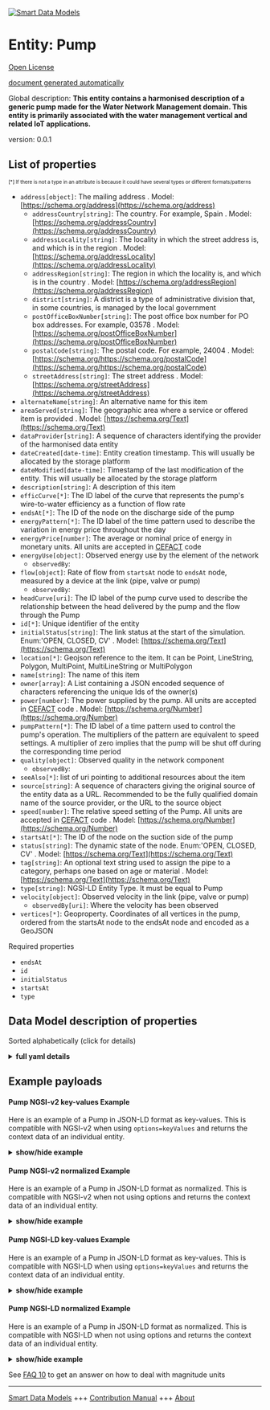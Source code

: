 <!-- 10-Header -->  
[![Smart Data Models](https://smartdatamodels.org/wp-content/uploads/2022/01/SmartDataModels_logo.png "Logo")](https://smartdatamodels.org)  
Entity: Pump  
============<!-- /10-Header -->  
<!-- 15-License -->  
[Open License](https://github.com/smart-data-models//dataModel.WaterDistributionManagementEPANET/blob/master/Pump/LICENSE.md)  
[document generated automatically](https://docs.google.com/presentation/d/e/2PACX-1vTs-Ng5dIAwkg91oTTUdt8ua7woBXhPnwavZ0FxgR8BsAI_Ek3C5q97Nd94HS8KhP-r_quD4H0fgyt3/pub?start=false&loop=false&delayms=3000#slide=id.gb715ace035_0_60)  
<!-- /15-License -->  
<!-- 20-Description -->  
Global description: **This entity contains a harmonised description of a generic pump made for the Water Network Management domain. This entity is primarily associated with the water management vertical and related IoT applications.**  
version: 0.0.1  
<!-- /20-Description -->  
<!-- 30-PropertiesList -->  

## List of properties  

<sup><sub>[*] If there is not a type in an attribute is because it could have several types or different formats/patterns</sub></sup>  
- `address[object]`: The mailing address  . Model: [https://schema.org/address](https://schema.org/address)	- `addressCountry[string]`: The country. For example, Spain  . Model: [https://schema.org/addressCountry](https://schema.org/addressCountry)  
	- `addressLocality[string]`: The locality in which the street address is, and which is in the region  . Model: [https://schema.org/addressLocality](https://schema.org/addressLocality)  
	- `addressRegion[string]`: The region in which the locality is, and which is in the country  . Model: [https://schema.org/addressRegion](https://schema.org/addressRegion)  
	- `district[string]`: A district is a type of administrative division that, in some countries, is managed by the local government    
	- `postOfficeBoxNumber[string]`: The post office box number for PO box addresses. For example, 03578  . Model: [https://schema.org/postOfficeBoxNumber](https://schema.org/postOfficeBoxNumber)  
	- `postalCode[string]`: The postal code. For example, 24004  . Model: [https://schema.org/https://schema.org/postalCode](https://schema.org/https://schema.org/postalCode)  
	- `streetAddress[string]`: The street address  . Model: [https://schema.org/streetAddress](https://schema.org/streetAddress)  
- `alternateName[string]`: An alternative name for this item  - `areaServed[string]`: The geographic area where a service or offered item is provided  . Model: [https://schema.org/Text](https://schema.org/Text)- `dataProvider[string]`: A sequence of characters identifying the provider of the harmonised data entity  - `dateCreated[date-time]`: Entity creation timestamp. This will usually be allocated by the storage platform  - `dateModified[date-time]`: Timestamp of the last modification of the entity. This will usually be allocated by the storage platform  - `description[string]`: A description of this item  - `efficCurve[*]`: The ID label of the curve that represents the pump's wire-to-water efficiency as a function of flow rate  - `endsAt[*]`: The ID of the node on the discharge side of the pump  - `energyPattern[*]`: The ID label of the time pattern used to describe the variation in energy price throughout the day  - `energyPrice[number]`: The average or nominal price of energy in monetary units. All units are accepted in [CEFACT](https://www.unece.org/cefact.html) code  - `energyUse[object]`: Observed energy use by the element of the network  	- `observedBy`:     
- `flow[object]`: Rate of flow from `startsAt` node to `endsAt` node, measured by a device at the link (pipe, valve or pump)  	- `observedBy`:     
- `headCurve[uri]`: The ID label of the pump curve used to describe the relationship between the head delivered by the pump and the flow through the Pump  - `id[*]`: Unique identifier of the entity  - `initialStatus[string]`: The link status at the start of the simulation. Enum:'OPEN, CLOSED, CV'  . Model: [https://schema.org/Text](https://schema.org/Text)- `location[*]`: Geojson reference to the item. It can be Point, LineString, Polygon, MultiPoint, MultiLineString or MultiPolygon  - `name[string]`: The name of this item  - `owner[array]`: A List containing a JSON encoded sequence of characters referencing the unique Ids of the owner(s)  - `power[number]`: The power supplied by the pump. All units are accepted in [CEFACT](https://www.unece.org/cefact.html) code  . Model: [https://schema.org/Number](https://schema.org/Number)- `pumpPattern[*]`: The ID label of a time pattern used to control the pump's operation. The multipliers of the pattern are equivalent to speed settings. A multiplier of zero implies that the pump will be shut off during the corresponding time period  - `quality[object]`: Observed quality in the network component  	- `observedBy`:     
- `seeAlso[*]`: list of uri pointing to additional resources about the item  - `source[string]`: A sequence of characters giving the original source of the entity data as a URL. Recommended to be the fully qualified domain name of the source provider, or the URL to the source object  - `speed[number]`: The relative speed setting of the Pump. All units are accepted in [CEFACT](https://www.unece.org/cefact.html) code  . Model: [https://schema.org/Number](https://schema.org/Number)- `startsAt[*]`: The ID of the node on the suction side of the pump  - `status[string]`: The dynamic state of the node. Enum:'OPEN, CLOSED, CV'  . Model: [https://schema.org/Text](https://schema.org/Text)- `tag[string]`: An optional text string used to assign the pipe to a category, perhaps one based on age or material  . Model: [https://schema.org/Text](https://schema.org/Text)- `type[string]`: NGSI-LD Entity Type. It must be equal to Pump  - `velocity[object]`: Observed velocity in the link (pipe, valve or pump)  	- `observedBy[uri]`: Where the velocity has been observed    
- `vertices[*]`: Geoproperty. Coordinates of all vertices in the pump, ordered from the startsAt node to the endsAt node and encoded as a GeoJSON   <!-- /30-PropertiesList -->  
<!-- 35-RequiredProperties -->  
Required properties  
- `endsAt`  - `id`  - `initialStatus`  - `startsAt`  - `type`  <!-- /35-RequiredProperties -->  
<!-- 40-RequiredProperties -->  
<!-- /40-RequiredProperties -->  
<!-- 50-DataModelHeader -->  
## Data Model description of properties  
Sorted alphabetically (click for details)  
<!-- /50-DataModelHeader -->  
<!-- 60-ModelYaml -->  
<details><summary><strong>full yaml details</strong></summary>    
```yaml  
Pump:    
  description: This entity contains a harmonised description of a generic pump made for the Water Network Management domain. This entity is primarily associated with the water management vertical and related IoT applications.    
  properties:    
    address:    
      description: The mailing address    
      properties:    
        addressCountry:    
          description: 'The country. For example, Spain'    
          type: string    
          x-ngsi:    
            model: https://schema.org/addressCountry    
            type: Property    
        addressLocality:    
          description: 'The locality in which the street address is, and which is in the region'    
          type: string    
          x-ngsi:    
            model: https://schema.org/addressLocality    
            type: Property    
        addressRegion:    
          description: 'The region in which the locality is, and which is in the country'    
          type: string    
          x-ngsi:    
            model: https://schema.org/addressRegion    
            type: Property    
        district:    
          description: 'A district is a type of administrative division that, in some countries, is managed by the local government'    
          type: string    
          x-ngsi:    
            type: Property    
        postOfficeBoxNumber:    
          description: 'The post office box number for PO box addresses. For example, 03578'    
          type: string    
          x-ngsi:    
            model: https://schema.org/postOfficeBoxNumber    
            type: Property    
        postalCode:    
          description: 'The postal code. For example, 24004'    
          type: string    
          x-ngsi:    
            model: https://schema.org/https://schema.org/postalCode    
            type: Property    
        streetAddress:    
          description: The street address    
          type: string    
          x-ngsi:    
            model: https://schema.org/streetAddress    
            type: Property    
        streetNr:    
          description: Number identifying a specific property on a public street    
          type: string    
          x-ngsi:    
            type: Property    
      type: object    
      x-ngsi:    
        model: https://schema.org/address    
        type: Property    
    alternateName:    
      description: An alternative name for this item    
      type: string    
      x-ngsi:    
        type: Property    
    areaServed:    
      description: The geographic area where a service or offered item is provided    
      type: string    
      x-ngsi:    
        model: https://schema.org/Text    
        type: Property    
    dataProvider:    
      description: A sequence of characters identifying the provider of the harmonised data entity    
      type: string    
      x-ngsi:    
        type: Property    
    dateCreated:    
      description: Entity creation timestamp. This will usually be allocated by the storage platform    
      format: date-time    
      type: string    
      x-ngsi:    
        type: Property    
    dateModified:    
      description: Timestamp of the last modification of the entity. This will usually be allocated by the storage platform    
      format: date-time    
      type: string    
      x-ngsi:    
        type: Property    
    description:    
      description: A description of this item    
      type: string    
      x-ngsi:    
        type: Property    
    efficCurve:    
      anyOf:    
        - description: Identifier format of any NGSI entity    
          maxLength: 256    
          minLength: 1    
          pattern: ^[\w\-\.\{\}\$\+\*\[\]`|~^@!,:\\]+$    
          type: string    
          x-ngsi:    
            type: Property    
        - description: Identifier format of any NGSI entity    
          format: uri    
          type: string    
          x-ngsi:    
            type: Property    
      description: The ID label of the curve that represents the pump's wire-to-water efficiency as a function of flow rate    
      x-ngsi:    
        type: Relationship    
    endsAt:    
      anyOf:    
        - description: Identifier format of any NGSI entity    
          maxLength: 256    
          minLength: 1    
          pattern: ^[\w\-\.\{\}\$\+\*\[\]`|~^@!,:\\]+$    
          type: string    
          x-ngsi:    
            type: Property    
        - description: Identifier format of any NGSI entity    
          format: uri    
          type: string    
          x-ngsi:    
            type: Property    
      description: The ID of the node on the discharge side of the pump    
      x-ngsi:    
        type: Relationship    
    energyPattern:    
      anyOf:    
        - description: Identifier format of any NGSI entity    
          maxLength: 256    
          minLength: 1    
          pattern: ^[\w\-\.\{\}\$\+\*\[\]`|~^@!,:\\]+$    
          type: string    
          x-ngsi:    
            type: Property    
        - description: Identifier format of any NGSI entity    
          format: uri    
          type: string    
          x-ngsi:    
            type: Property    
      description: The ID label of the time pattern used to describe the variation in energy price throughout the day    
      x-ngsi:    
        type: Relationship    
    energyPrice:    
      description: 'The average or nominal price of energy in monetary units. All units are accepted in [CEFACT](https://www.unece.org/cefact.html) code'    
      type: number    
      x-ngsi:    
        type: Property    
        units: No unit    
    energyUse:    
      description: Observed energy use by the element of the network    
      properties:    
        observedBy:    
          anyOf:    
            - description: Identifier format of any NGSI entity    
              maxLength: 256    
              minLength: 1    
              pattern: ^[\w\-\.\{\}\$\+\*\[\]`|~^@!,:\\]+$    
              type: string    
              x-ngsi:    
                type: Property    
            - description: Identifier format of any NGSI entity    
              format: uri    
              type: string    
              x-ngsi:    
                type: Property    
        value:    
          description: Numerical value of the use of Energy    
          type: number    
          x-ngsi:    
            type: Property    
      type: object    
      x-ngsi:    
        type: Property    
    flow:    
      description: 'Rate of flow from `startsAt` node to `endsAt` node, measured by a device at the link (pipe, valve or pump)'    
      properties:    
        observedBy:    
          anyOf:    
            - description: Identifier format of any NGSI entity    
              maxLength: 256    
              minLength: 1    
              pattern: ^[\w\-\.\{\}\$\+\*\[\]`|~^@!,:\\]+$    
              type: string    
              x-ngsi:    
                type: Property    
            - description: Identifier format of any NGSI entity    
              format: uri    
              type: string    
              x-ngsi:    
                type: Property    
        value:    
          description: Value of the flow    
          type: number    
          x-ngsi:    
            type: Property    
      type: object    
      x-ngsi:    
        type: Property    
    headCurve:    
      description: The ID label of the pump curve used to describe the relationship between the head delivered by the pump and the flow through the Pump    
      format: uri    
      type: string    
      x-ngsi:    
        type: Relationship    
    id:    
      anyOf:    
        - description: Identifier format of any NGSI entity    
          maxLength: 256    
          minLength: 1    
          pattern: ^[\w\-\.\{\}\$\+\*\[\]`|~^@!,:\\]+$    
          type: string    
          x-ngsi:    
            type: Property    
        - description: Identifier format of any NGSI entity    
          format: uri    
          type: string    
          x-ngsi:    
            type: Property    
      description: Unique identifier of the entity    
      x-ngsi:    
        type: Property    
    initialStatus:    
      description: 'The link status at the start of the simulation. Enum:''OPEN, CLOSED, CV'''    
      enum:    
        - OPEN    
        - CLOSED    
        - CV    
      type: string    
      x-ngsi:    
        model: https://schema.org/Text    
        type: Property    
    location:    
      description: 'Geojson reference to the item. It can be Point, LineString, Polygon, MultiPoint, MultiLineString or MultiPolygon'    
      oneOf:    
        - description: Geojson reference to the item. Point    
          properties:    
            bbox:    
              items:    
                type: number    
              minItems: 4    
              type: array    
            coordinates:    
              items:    
                type: number    
              minItems: 2    
              type: array    
            type:    
              enum:    
                - Point    
              type: string    
          required:    
            - type    
            - coordinates    
          title: GeoJSON Point    
          type: object    
          x-ngsi:    
            type: GeoProperty    
        - description: Geojson reference to the item. LineString    
          properties:    
            bbox:    
              items:    
                type: number    
              minItems: 4    
              type: array    
            coordinates:    
              items:    
                items:    
                  type: number    
                minItems: 2    
                type: array    
              minItems: 2    
              type: array    
            type:    
              enum:    
                - LineString    
              type: string    
          required:    
            - type    
            - coordinates    
          title: GeoJSON LineString    
          type: object    
          x-ngsi:    
            type: GeoProperty    
        - description: Geojson reference to the item. Polygon    
          properties:    
            bbox:    
              items:    
                type: number    
              minItems: 4    
              type: array    
            coordinates:    
              items:    
                items:    
                  items:    
                    type: number    
                  minItems: 2    
                  type: array    
                minItems: 4    
                type: array    
              type: array    
            type:    
              enum:    
                - Polygon    
              type: string    
          required:    
            - type    
            - coordinates    
          title: GeoJSON Polygon    
          type: object    
          x-ngsi:    
            type: GeoProperty    
        - description: Geojson reference to the item. MultiPoint    
          properties:    
            bbox:    
              items:    
                type: number    
              minItems: 4    
              type: array    
            coordinates:    
              items:    
                items:    
                  type: number    
                minItems: 2    
                type: array    
              type: array    
            type:    
              enum:    
                - MultiPoint    
              type: string    
          required:    
            - type    
            - coordinates    
          title: GeoJSON MultiPoint    
          type: object    
          x-ngsi:    
            type: GeoProperty    
        - description: Geojson reference to the item. MultiLineString    
          properties:    
            bbox:    
              items:    
                type: number    
              minItems: 4    
              type: array    
            coordinates:    
              items:    
                items:    
                  items:    
                    type: number    
                  minItems: 2    
                  type: array    
                minItems: 2    
                type: array    
              type: array    
            type:    
              enum:    
                - MultiLineString    
              type: string    
          required:    
            - type    
            - coordinates    
          title: GeoJSON MultiLineString    
          type: object    
          x-ngsi:    
            type: GeoProperty    
        - description: Geojson reference to the item. MultiLineString    
          properties:    
            bbox:    
              items:    
                type: number    
              minItems: 4    
              type: array    
            coordinates:    
              items:    
                items:    
                  items:    
                    items:    
                      type: number    
                    minItems: 2    
                    type: array    
                  minItems: 4    
                  type: array    
                type: array    
              type: array    
            type:    
              enum:    
                - MultiPolygon    
              type: string    
          required:    
            - type    
            - coordinates    
          title: GeoJSON MultiPolygon    
          type: object    
          x-ngsi:    
            type: GeoProperty    
      x-ngsi:    
        type: GeoProperty    
    name:    
      description: The name of this item    
      type: string    
      x-ngsi:    
        type: Property    
    owner:    
      description: A List containing a JSON encoded sequence of characters referencing the unique Ids of the owner(s)    
      items:    
        anyOf:    
          - description: Identifier format of any NGSI entity    
            maxLength: 256    
            minLength: 1    
            pattern: ^[\w\-\.\{\}\$\+\*\[\]`|~^@!,:\\]+$    
            type: string    
            x-ngsi:    
              type: Property    
          - description: Identifier format of any NGSI entity    
            format: uri    
            type: string    
            x-ngsi:    
              type: Property    
        description: Unique identifier of the entity    
        x-ngsi:    
          type: Property    
      type: array    
      x-ngsi:    
        type: Property    
    power:    
      description: 'The power supplied by the pump. All units are accepted in [CEFACT](https://www.unece.org/cefact.html) code'    
      type: number    
      x-ngsi:    
        model: https://schema.org/Number    
        type: Property    
        units: KiloWatt    
    pumpPattern:    
      anyOf:    
        - description: Identifier format of any NGSI entity    
          maxLength: 256    
          minLength: 1    
          pattern: ^[\w\-\.\{\}\$\+\*\[\]`|~^@!,:\\]+$    
          type: string    
          x-ngsi:    
            type: Property    
        - description: Identifier format of any NGSI entity    
          format: uri    
          type: string    
          x-ngsi:    
            type: Property    
      description: The ID label of a time pattern used to control the pump's operation. The multipliers of the pattern are equivalent to speed settings. A multiplier of zero implies that the pump will be shut off during the corresponding time period    
      x-ngsi:    
        type: Relationship    
    quality:    
      description: Observed quality in the network component    
      properties:    
        observedBy:    
          anyOf:    
            - description: Identifier format of any NGSI entity    
              maxLength: 256    
              minLength: 1    
              pattern: ^[\w\-\.\{\}\$\+\*\[\]`|~^@!,:\\]+$    
              type: string    
              x-ngsi:    
                type: Property    
            - description: Identifier format of any NGSI entity    
              format: uri    
              type: string    
              x-ngsi:    
                type: Property    
        value:    
          description: Numerical value of the quality    
          type: number    
          x-ngsi:    
            type: Property    
      type: object    
      x-ngsi:    
        type: Property    
    seeAlso:    
      description: list of uri pointing to additional resources about the item    
      oneOf:    
        - items:    
            format: uri    
            type: string    
          minItems: 1    
          type: array    
        - format: uri    
          type: string    
      x-ngsi:    
        type: Property    
    source:    
      description: 'A sequence of characters giving the original source of the entity data as a URL. Recommended to be the fully qualified domain name of the source provider, or the URL to the source object'    
      type: string    
      x-ngsi:    
        type: Property    
    speed:    
      description: 'The relative speed setting of the Pump. All units are accepted in [CEFACT](https://www.unece.org/cefact.html) code'    
      type: number    
      x-ngsi:    
        model: https://schema.org/Number    
        type: Property    
        units: Metre per Second    
    startsAt:    
      anyOf:    
        - description: Identifier format of any NGSI entity    
          maxLength: 256    
          minLength: 1    
          pattern: ^[\w\-\.\{\}\$\+\*\[\]`|~^@!,:\\]+$    
          type: string    
          x-ngsi:    
            type: Property    
        - description: Identifier format of any NGSI entity    
          format: uri    
          type: string    
          x-ngsi:    
            type: Property    
      description: The ID of the node on the suction side of the pump    
      x-ngsi:    
        type: Relationship    
    status:    
      description: 'The dynamic state of the node. Enum:''OPEN, CLOSED, CV'''    
      enum:    
        - OPEN    
        - CLOSED    
        - CV    
      type: string    
      x-ngsi:    
        model: https://schema.org/Text    
        type: Property    
    tag:    
      description: 'An optional text string used to assign the pipe to a category, perhaps one based on age or material'    
      type: string    
      x-ngsi:    
        model: https://schema.org/Text    
        type: Property    
    type:    
      description: NGSI-LD Entity Type. It must be equal to Pump    
      enum:    
        - Pump    
      type: string    
      x-ngsi:    
        type: Property    
    velocity:    
      description: 'Observed velocity in the link (pipe, valve or pump)'    
      properties:    
        observedBy:    
          description: Where the velocity has been observed    
          format: uri    
          type: string    
          x-ngsi:    
            type: Property    
        value:    
          description: Value of the velocity    
          type: number    
          x-ngsi:    
            type: Property    
      type: object    
      x-ngsi:    
        type: Property    
    vertices:    
      description: 'Geoproperty. Coordinates of all vertices in the pump, ordered from the startsAt node to the endsAt node and encoded as a GeoJSON '    
      oneOf:    
        - $id: https://geojson.org/schema/MultiPoint.json    
          $schema: "http://json-schema.org/draft-07/schema#"    
          properties:    
            bbox:    
              items:    
                type: number    
              minItems: 4    
              type: array    
            coordinates:    
              items:    
                items:    
                  type: number    
                minItems: 2    
                type: array    
              type: array    
            type:    
              enum:    
                - MultiPoint    
              type: string    
          required:    
            - type    
            - coordinates    
          title: GeoJSON MultiPoint    
          type: object    
        - $id: https://geojson.org/schema/Point.json    
          $schema: "http://json-schema.org/draft-07/schema#"    
          properties:    
            bbox:    
              items:    
                type: number    
              minItems: 4    
              type: array    
            coordinates:    
              items:    
                type: number    
              minItems: 2    
              type: array    
            type:    
              enum:    
                - Point    
              type: string    
          required:    
            - type    
            - coordinates    
          title: GeoJSON Point    
          type: object    
  required:    
    - id    
    - type    
    - initialStatus    
    - startsAt    
    - endsAt    
  type: object    
  x-derived-from: ""    
  x-disclaimer: 'Redistribution and use in source and binary forms, with or without modification, are permitted  provided that the license conditions are met. Copyleft (c) 2022 Contributors to Smart Data Models Program'    
  x-license-url: https://github.com/smart-data-models/dataModel.WaterDistributionManagementEPANET/blob/master/Pump/LICENSE.md    
  x-model-schema: https://smart-data-models.github.io/dataModel.WaterDistributionManagementEPANET/Pump/schema.json    
  x-model-tags: FIWARE4WATER    
  x-version: 0.0.1    
```  
</details>    
<!-- /60-ModelYaml -->  
<!-- 70-MiddleNotes -->  
<!-- /70-MiddleNotes -->  
<!-- 80-Examples -->  
## Example payloads    
#### Pump NGSI-v2 key-values Example    
Here is an example of a Pump in JSON-LD format as key-values. This is compatible with NGSI-v2 when  using `options=keyValues` and returns the context data of an individual entity.  
<details><summary><strong>show/hide example</strong></summary>    
```json  
{  
    "id": "85zhnf58-0d4c-h4g854g-b7d0-3310klm",  
    "type": "Pump",  
    "initialStatus": "OPEN",  
    "status": "OPEN",  
    "power": 100,  
    "speed": 1.2,  
    "startsAt": "63fe7d79-0d4c-4da9-b7d0-3340efa0656a",  
    "endsAt": "1863179e-3768-4480-9167-ff21f870dd19",  
    "tag": "DMA1",  
    "pumpPattern": "fbcb5fc8-8ca3-4533-a2eb-34bc89262190",  
    "efficCurve": "fbcb5fc8-8ca3-4533-a2eb-34bc89262190",  
    "energyPrice": 0.8,  
    "energyPattern": "fbcb5fc8-8ca3-4533-a2eb-34bc89262190"  
}  
```  
</details>  
#### Pump NGSI-v2 normalized Example    
Here is an example of a Pump in JSON-LD format as normalized. This is compatible with NGSI-v2 when not using options and returns the context data of an individual entity.  
<details><summary><strong>show/hide example</strong></summary>    
```json  
{  
  "id": "85zhnf58-0d4c-h4g854g-b7d0-3310klm",  
  "type": "Pump",  
  "initialStatus": {  
    "type": "text",  
    "value": "OPEN"  
  },  
  "status": {  
    "type": "text",  
    "value": "OPEN"  
  },  
  "power": {  
    "type": "number",  
    "value": 100  
  },  
  "speed": {  
    "type": "number",  
    "value": 1.2  
  },  
  "startsAt": {  
    "type": "object",  
    "value": "63fe7d79-0d4c-4da9-b7d0-3340efa0656a"  
  },  
  "endsAt": {  
    "type": "object",  
    "value": "1863179e-3768-4480-9167-ff21f870dd19"  
  },  
  "tag": {  
    "type": "text",  
    "value": "DMA1"  
  },  
  "pumpPattern": {  
    "type": "Relationship",  
    "object": "fbcb5fc8-8ca3-4533-a2eb-34bc89262190"  
  },  
  "efficCurve": {  
    "type": "Relationship",  
    "object": "fbcb5fc8-8ca3-4533-a2eb-34bc89262190"  
  },  
  "energyPrice": {  
    "type": "number",  
    "value": 0.8  
  },  
  "energyPattern": {  
    "type": "Relationship",  
    "object": "fbcb5fc8-8ca3-4533-a2eb-34bc89262190"  
  },  
  "flow": {  
    "type": "object",  
    "value": {  
      "value": 20,  
      "observedBy": "device-9845A"  
    }  
  },  
  "velocity": {  
    "type": "object",  
    "value": {  
      "value": 2,  
      "observedBy": "device-9845A"  
    }  
  },  
  "quality": {  
    "type": "object",  
    "value": {  
      "value": 0.5,  
      "observedBy": "device-9845A"  
    }  
  },  
  "energyUse": {  
    "type": "object",  
    "value": {  
      "value": 50,  
      "observedBy": "device-9845A"  
    }  
  }  
}  
```  
</details>  
#### Pump NGSI-LD key-values Example    
Here is an example of a Pump in JSON-LD format as key-values. This is compatible with NGSI-LD when  using `options=keyValues` and returns the context data of an individual entity.  
<details><summary><strong>show/hide example</strong></summary>    
```json  
{  
    "id": "urn:ngsi-ld:Pump:85zhnf58-0d4c-h4g854g-b7d0-3310klm",  
    "type": "Pump",  
    "createdAt": "2020-03-02T15:42:00Z",  
    "efficCurve": "urn:ngsi-ld:Curve:fbcb5fc8-8ca3-4533-a2eb-34bc89262190",  
    "endsAt": "urn:ngsi-ld:Reservoir:1863179e-3768-4480-9167-ff21f870dd19",  
    "energyPattern": "urn:ngsi-ld:Pattern:fbcb5fc8-8ca3-4533-a2eb-34bc89262190",  
    "energyPrice": 0.8,  
    "initialStatus": "OPEN",  
    "modifiedAt": "2020-03-02T15:45:00Z",  
    "power": 100,  
    "pumpPattern": "urn:ngsi-ld:Pattern:fbcb5fc8-8ca3-4533-a2eb-34bc89262190",  
    "speed": 1.2,  
    "startsAt": "urn:ngsi-ld:Junction:63fe7d79-0d4c-4da9-b7d0-3340efa0656a",  
    "status": "OPEN",  
    "tag": "DMA1",  
    "@context": [  
        "https://raw.githubusercontent.com/smart-data-models/data-models/master/context.jsonld",  
        "https://raw.githubusercontent.com/smart-data-models/dataModel.WaterDistributionManagementEPANET/master/context.jsonld"  
    ]  
}  
```  
</details>  
#### Pump NGSI-LD normalized Example    
Here is an example of a Pump in JSON-LD format as normalized. This is compatible with NGSI-LD when not using options and returns the context data of an individual entity.  
<details><summary><strong>show/hide example</strong></summary>    
```json  
{  
  "id": "urn:ngsi-ld:Pump:85zhnf58-0d4c-h4g854g-b7d0-3310klm",  
  "type": "Pump",  
  "efficCurve": {  
    "type": "Relationship",  
    "object": "urn:ngsi-ld:Curve:fbcb5fc8-8ca3-4533-a2eb-34bc89262190"  
  },  
  "endsAt": {  
    "type": "Relationship",  
    "object": "urn:ngsi-ld:Reservoir:1863179e-3768-4480-9167-ff21f870dd19"  
  },  
  "energyPattern": {  
    "type": "Relationship",  
    "object": "urn:ngsi-ld:Pattern:fbcb5fc8-8ca3-4533-a2eb-34bc89262190"  
  },  
  "energyPrice": {  
    "type": "Property",  
    "value": 0.8,  
    "unitCode": "C62"  
  },  
  "energyUse": {  
    "type": "Property",  
    "value": {  
      "type": "Property",  
      "value": 50,  
      "unitCode": "KWT"  
    },  
    "observedBy": {  
      "type": "Relationship",  
      "object": "urn:ngsi-ld:Device:device-9845A"  
    }  
  },  
  "flow": {  
    "type": "Property",  
    "value": {  
      "value": 20,  
      "unitCode": "G51"  
    },  
    "observedBy": {  
      "object": "urn:ngsi-ld:Device:device-9845A",  
      "type": "Relationship"  
    }  
  },  
  "initialStatus": {  
    "type": "Property",  
    "value": "OPEN"  
  },  
  "power": {  
    "type": "Property",  
    "value": 100,  
    "unitCode": "KWT"  
  },  
  "pumpPattern": {  
    "type": "Relationship",  
    "object": "urn:ngsi-ld:Pattern:fbcb5fc8-8ca3-4533-a2eb-34bc89262190"  
  },  
  "quality": {  
    "type": "Property",  
    "value": {  
      "type": "Property",  
      "value": 0.5,  
      "unitCode": "F27"  
    },  
    "observedBy": {  
      "type": "Relationship",  
      "object": "urn:ngsi-ld:Device:device-9845A"  
    }  
  },  
  "speed": {  
    "type": "Property",  
    "value": 1.2,  
    "unitCode": "MTS"  
  },  
  "startsAt": {  
    "type": "Relationship",  
    "object": "urn:ngsi-ld:Junction:63fe7d79-0d4c-4da9-b7d0-3340efa0656a"  
  },  
  "status": {  
    "type": "Property",  
    "value": "OPEN"  
  },  
  "tag": {  
    "type": "Property",  
    "value": "DMA1"  
  },  
  "velocity": {  
    "type": "Property",  
    "value": {  
      "type": "Property",  
      "value": 2,  
      "unitCode": "MTS"  
    },  
    "observedBy": {  
      "type": "Relationship",  
      "object": "urn:ngsi-ld:Device:device-9845A"  
    }  
  },  
  "vertices": {  
    "type": "GeoProperty",  
    "value": {  
      "type": "MultiPoint",  
      "coordinates": [  
        [  
          24.40623,  
          60.17966  
        ],  
        [  
          24.50623,  
          60.27966  
        ]  
      ]  
    }  
  },  
  "@context": [  
    "https://raw.githubusercontent.com/smart-data-models/dataModel.WaterDistributionManagementEPANET/master/context.jsonld"  
  ]  
}  
```  
</details><!-- /80-Examples -->  
<!-- 90-FooterNotes -->  
<!-- /90-FooterNotes -->  
<!-- 95-Units -->  
See [FAQ 10](https://smartdatamodels.org/index.php/faqs/) to get an answer on how to deal with magnitude units  
<!-- /95-Units -->  
<!-- 97-LastFooter -->  
---  
[Smart Data Models](https://smartdatamodels.org) +++ [Contribution Manual](https://bit.ly/contribution_manual) +++ [About](https://bit.ly/Introduction_SDM)<!-- /97-LastFooter -->  
